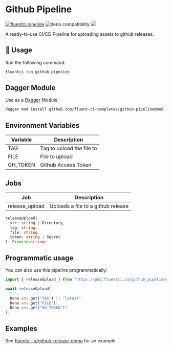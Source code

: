 # Github Pipeline

[![fluentci pipeline](https://img.shields.io/badge/dynamic/json?label=pkg.fluentci.io&labelColor=%23000&color=%23460cf1&url=https%3A%2F%2Fapi.fluentci.io%2Fv1%2Fpipeline%2Fgithub_pipeline&query=%24.version)](https://pkg.fluentci.io/github_pipeline)
![deno compatibility](https://shield.deno.dev/deno/^1.37)
[![](https://img.shields.io/codecov/c/gh/fluent-ci-templates/github-pipeline)](https://codecov.io/gh/fluent-ci-templates/github-pipeline)

A ready-to-use CI/CD Pipeline for uploading assets to github releases.

## 🚀 Usage

Run the following command:

```bash
fluentci run github_pipeline
```

## Dagger Module

Use as a [Dagger](https://dagger.io) Module:

```bash
dagger mod install github.com/fluent-ci-templates/github-pipeline@mod
```

## Environment Variables

| Variable              | Description                   |
|-----------------------|-------------------------------|
| TAG                   | Tag to upload the file to     |
| FILE                  | File to upload                |
| GH_TOKEN              | Github Access Token           |


## Jobs

| Job            | Description                                                |
|----------------|------------------------------------------------------------|
| release_upload | Uploads a file to a github release                         |

```typescript
releaseUpload(
  src: string | Directory,
  tag: string,
  file: string,
  token: string | Secret
): Promise<string>
```

## Programmatic usage

You can also use this pipeline programmatically:

```typescript
import { releaseUpload } from "https://pkg.fluentci.io/github_pipeline@v0.4.0/mod.ts";

await releaseUpload(
  ".",
  Deno.env.get("TAG") || "latest",
  Deno.env.get("FILE")!,
  Deno.env.get("GH_TOKEN")!
);
```

## Examples

See [fluentci-io/github-release-demo](https://github.com/fluentci-io/github-release-demo) for an example.